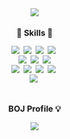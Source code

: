 <!-- 타이틀 부분 -->
<div align="center">
<img src="https://capsule-render.vercel.app/api?type=waving&height=150&color=gradient&text=&fontAlign=50&fontSize=30&descAlignY=60&textBg=false&fontAlignY=30"/>
</div>

<h3 align=center>💎 Skills 💎</h3> 
<div align=center>
  <img src="https://img.shields.io/badge/css3-1572B6.svg?style=for-the-badge&logo=css3&logoColor=white" />&nbsp
  <img src="https://img.shields.io/badge/javascript-F7DF1E.svg?style=for-the-badge&logo=javascript&logoColor=20232a" />&nbsp
  <img src="https://img.shields.io/badge/TypeScript-007ACC?style=for-the-badge&logo=typescript&logoColor=white"/>&nbsp
  <img src="https://img.shields.io/badge/Python-3776AB?style=for-the-badge&logo=Python&logoColor=white"/>&nbsp
  <br>
  <img src="https://img.shields.io/badge/React-61DAFB?style=for-the-badge&logo=React&logoColor=000000">&nbsp
  <img src="https://img.shields.io/badge/Vue.js-4FC08D?style=for-the-badge&logo=vue.js&logoColor=white"/>&nbsp
  <img src="https://img.shields.io/badge/Django-092E20?style=for-the-badge&logo=Django&logoColor=white">
  <br>
  <img src="https://img.shields.io/badge/Styled components-DB7093?style=for-the-badge&logo=Styled components&logoColor=white"/>&nbsp
  <img src="https://img.shields.io/badge/Tailwind CSS-06B6D4?style=for-the-badge&logo=Tailwind CSS&logoColor=white"/>&nbsp
  <img src="https://img.shields.io/badge/TanStack Query-FF4154?style=for-the-badge&logo=react-query&logoColor=white"/>&nbsp
  <img src="https://img.shields.io/badge/Zustand-1C1E21?style=for-the-badge&logo=Zustand&logoColor=white"/>&nbsp
  <br>
  <img src="https://img.shields.io/badge/MySQL-4479A1?style=for-the-badge&logo=mysql&logoColor=white"/>&nbsp

</div>

#
<h3 align="center"> BOJ Profile 💡</h3>
<div align="center">
  <img align="center" src="http://mazassumnida.wtf/api/v2/generate_badge?boj=giuhki"/>
</div>

<!-- github -->

<!--
#
<h3 align="center"> Status 🌱</h3>
<div align="center">

 <img src="https://github-readme-stats.vercel.app/api?username=youlimsongs&show_icons=true&theme=tokyonight"/>

</div>
-->
 <!--<img src="https://github-readme-stats.vercel.app/api/top-langs/?username=youlimsongs&theme=tokyonight&layout=compact&include_repo=" />-->

